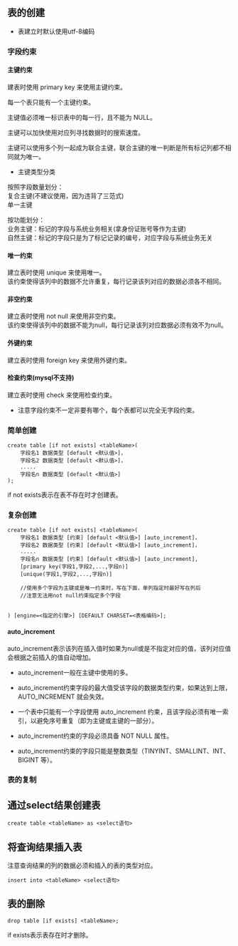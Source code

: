 ## 表的创建

* 表建立时默认使用utf-8编码

### 字段约束

#### 主键约束
建表时使用 primary key 来使用主键约束。  

每一个表只能有一个主键约束。  

主键值必须唯一标识表中的每一行，且不能为 NULL。  

主键可以加快使用对应列寻找数据时的搜索速度。  

主键可以使用多个列一起成为联合主键，联合主键的唯一判断是所有标记列都不相同就为唯一。

* 主键类型分类  


按照字段数量划分：  
复合主键(不建议使用，因为违背了三范式)  
单一主键  

按功能划分：  
业务主键：标记的字段与系统业务相关(拿身份证账号等作为主键)  
自然主键：标记的字段只是为了标记记录的编号，对应字段与系统业务无关

#### 唯一约束  
建立表时使用 unique 来使用唯一。  
该约束使得该列中的数据不允许重复，每行记录该列对应的数据必须各不相同。

#### 非空约束  
建立表时使用 not null 来使用非空约束。  
该约束使得该列中的数据不能为null，每行记录该列对应数据必须有效不为null。

#### 外键约束  
建立表时使用 foreign key 来使用外键约束。

#### 检查约束(mysql不支持)
建立表时使用 check 来使用检查约束。

* 注意字段约束不一定非要有哪个，每个表都可以完全无字段约束。


### 简单创建

    create table [if not exists] <tableName>(
        字段名1 数据类型 [default <默认值>]，
        字段名2 数据类型 [default <默认值>]，
        .....
        字段名n 数据类型 [default <默认值>]
    );
    
if not exists表示在表不存在时才创建表。    

### 复杂创建

    create table [if not exists] <tableName>(
        字段名1 数据类型 [约束] [default <默认值>] [auto_increment]，
        字段名2 数据类型 [约束] [default <默认值>] [auto_increment]，
        .....
        字段名n 数据类型 [约束] [default <默认值>] [auto_increment],
        [primary key(字段1,字段2,...,字段n)]
        [unique(字段1,字段2,...,字段n)]
        
        //使用多个字段为主键或是唯一约束时，写在下面，单列指定时最好写在列后
        //注意无法用not null约束指定多个字段
        
        
    ) [engine=<指定的引擎>] [DEFAULT CHARSET=<表格编码>];

#### auto_increment
auto_increment表示该列在插入值时如果为null或是不指定对应的值，该列对应值会根据之前插入的值自动增加。  

* auto_increment一般在主键中使用的多。  

* auto_increment约束字段的最大值受该字段的数据类型约束，如果达到上限，AUTO_INCREMENT 就会失效。 

* 一个表中只能有一个字段使用 auto_increment 约束，且该字段必须有唯一索引，以避免序号重复（即为主键或主键的一部分）。  

* auto_increment约束的字段必须具备 NOT NULL 属性。  

* auto_increment约束的字段只能是整数类型（TINYINT、SMALLINT、INT、BIGINT 等）。



### 表的复制 
## 通过select结果创建表

    create table <tableName> as <select语句>

## 将查询结果插入表
注意查询结果的列的数据必须和插入的表的类型对应。

    insert into <tableName> <select语句>

## 表的删除

    drop table [if exists] <tableName>;
    
if exists表示表存在时才删除。
